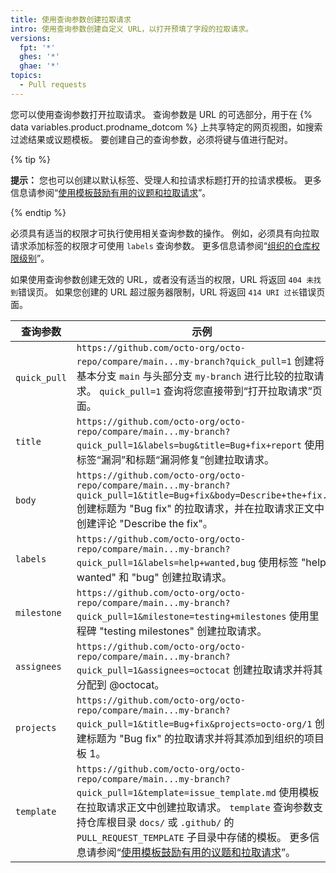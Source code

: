 ```yaml
---
title: 使用查询参数创建拉取请求
intro: 使用查询参数创建自定义 URL，以打开预填了字段的拉取请求。
versions:
  fpt: '*'
  ghes: '*'
  ghae: '*'
topics:
  - Pull requests
---
```


您可以使用查询参数打开拉取请求。 查询参数是 URL 的可选部分，用于在 {% data variables.product.prodname_dotcom %} 上共享特定的网页视图，如搜索过滤结果或议题模板。 要创建自己的查询参数，必须将键与值进行配对。

{% tip %}

**提示：** 您也可以创建以默认标签、受理人和拉请求标题打开的拉请求模板。 更多信息请参阅“[使用模板鼓励有用的议题和拉取请求](/communities/using-templates-to-encourage-useful-issues-and-pull-requests)”。

{% endtip %}

必须具有适当的权限才可执行使用相关查询参数的操作。 例如，必须具有向拉取请求添加标签的权限才可使用 `labels` 查询参数。 更多信息请参阅“[组织的仓库权限级别](/organizations/managing-access-to-your-organizations-repositories/repository-permission-levels-for-an-organization#permission-levels-for-repositories-owned-by-an-organization)”。

如果使用查询参数创建无效的 URL，或者没有适当的权限，URL 将返回 `404 未找到`错误页。 如果您创建的 URL 超过服务器限制，URL 将返回 `414 URI 过长`错误页面。

| 查询参数         | 示例                                                                                                                                                                                                                                                                                                                        |
| ------------ | ------------------------------------------------------------------------------------------------------------------------------------------------------------------------------------------------------------------------------------------------------------------------------------------------------------------------- |
| `quick_pull` | `https://github.com/octo-org/octo-repo/compare/main...my-branch?quick_pull=1` 创建将基本分支 `main` 与头部分支 `my-branch` 进行比较的拉取请求。 `quick_pull=1` 查询将您直接带到“打开拉取请求”页面。                                                                                                                                                              |
| `title`      | `https://github.com/octo-org/octo-repo/compare/main...my-branch?quick_pull=1&labels=bug&title=Bug+fix+report` 使用标签“漏洞”和标题“漏洞修复”创建拉取请求。                                                                                                                                                                            |
| `body`       | `https://github.com/octo-org/octo-repo/compare/main...my-branch?quick_pull=1&title=Bug+fix&body=Describe+the+fix.` 创建标题为 "Bug fix" 的拉取请求，并在拉取请求正文中创建评论 "Describe the fix"。                                                                                                                                        |
| `labels`     | `https://github.com/octo-org/octo-repo/compare/main...my-branch?quick_pull=1&labels=help+wanted,bug` 使用标签 "help wanted" 和 "bug" 创建拉取请求。                                                                                                                                                                               |
| `milestone`  | `https://github.com/octo-org/octo-repo/compare/main...my-branch?quick_pull=1&milestone=testing+milestones` 使用里程碑 "testing milestones" 创建拉取请求。                                                                                                                                                                         |
| `assignees`  | `https://github.com/octo-org/octo-repo/compare/main...my-branch?quick_pull=1&assignees=octocat` 创建拉取请求并将其分配到 @octocat。                                                                                                                                                                                                |
| `projects`   | `https://github.com/octo-org/octo-repo/compare/main...my-branch?quick_pull=1&title=Bug+fix&projects=octo-org/1` 创建标题为 "Bug fix" 的拉取请求并将其添加到组织的项目板 1。                                                                                                                                                              |
| `template`   | `https://github.com/octo-org/octo-repo/compare/main...my-branch?quick_pull=1&template=issue_template.md` 使用模板在拉取请求正文中创建拉取请求。 `template` 查询参数支持仓库根目录 `docs/` 或 `.github/` 的 `PULL_REQUEST_TEMPLATE` 子目录中存储的模板。 更多信息请参阅“[使用模板鼓励有用的议题和拉取请求](/communities/using-templates-to-encourage-useful-issues-and-pull-requests)”。 |
